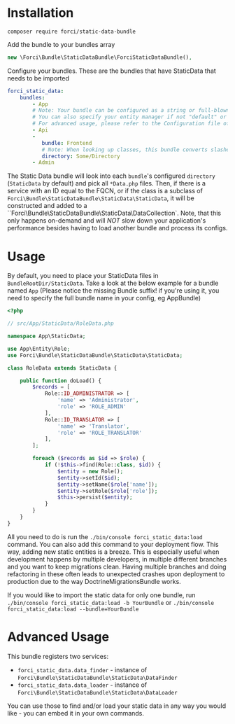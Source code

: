 # Installation 

`composer require forci/static-data-bundle`

Add the bundle to your bundles array
```php
new \Forci\Bundle\StaticDataBundle\ForciStaticDataBundle(),
```

Configure your bundles. These are the bundles that have StaticData that needs to be imported
```yaml
forci_static_data:
    bundles:
        - App
        # Note: Your bundle can be configured as a string or full-blown config.
        # You can also specify your entity manager if not "default" or if you have many
        # For advanced usage, please refer to the Configuration file of this bundle.
        - Api
        -
           bundle: Frontend
           # Note: When looking up classes, this bundle converts slashes to namespace separators
           directory: Some/Directory 
        - Admin
```

The Static Data bundle will look into each `bundle`'s configured `directory` (`StaticData` by default) and pick all `*Data.php` files.
Then, if there is a service with an ID equal to the FQCN, or if the class is a subclass of `Forci\Bundle\StaticDataBundle\StaticData\StaticData`, it will be constructed and added to a ``Forci\Bundle\StaticDataBundle\StaticData\DataCollection`.
Note, that this only happens on-demand and will *NOT* slow down your application's performance besides having to load another bundle and process its configs.

# Usage

By default, you need to place your StaticData files in `BundleRootDir/StaticData`. Take a look at the below example for a bundle named `App` (Please notice the missing Bundle suffix! if you're using it, you need to specify the full bundle name in your config, eg AppBundle)

```php
<?php

// src/App/StaticData/RoleData.php

namespace App\StaticData;

use App\Entity\Role;
use Forci\Bundle\StaticDataBundle\StaticData\StaticData;

class RoleData extends StaticData {

    public function doLoad() {
        $records = [
            Role::ID_ADMINISTRATOR => [
                'name' => 'Administrator',
                'role' => 'ROLE_ADMIN'
            ],
            Role::ID_TRANSLATOR => [
                'name' => 'Translator',
                'role' => 'ROLE_TRANSLATOR'
            ],
        ];

        foreach ($records as $id => $role) {
            if (!$this->find(Role::class, $id)) {
                $entity = new Role();
                $entity->setId($id);
                $entity->setName($role['name']);
                $entity->setRole($role['role']);
                $this->persist($entity);
            }
        }
    }
}
```

All you need to do is run the `./bin/console forci_static_data:load` command.
You can also add this command to your deployment flow. This way, adding new static entities is a breeze. 
This is especially useful when development happens by multiple developers, in multiple different branches and you want to keep migrations clean.
Having multiple branches and doing refactoring in these often leads to unexpected crashes upon deployment to production due to the way DoctrineMigrationsBundle works.

If you would like to import the static data for only one bundle, run `./bin/console forci_static_data:load -b YourBundle` or `./bin/console forci_static_data:load --bundle=YourBundle`

# Advanced Usage

This bundle registers two services:
- `forci_static_data.data_finder` - instance of `Forci\Bundle\StaticDataBundle\StaticData\DataFinder`
- `forci_static_data.data_loader` - instance of `Forci\Bundle\StaticDataBundle\StaticData\DataLoader`

You can use those to find and/or load your static data in any way you would like - you can embed it in your own commands.

